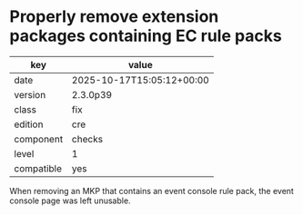 [//]: # (werk v2)
# Properly remove extension packages containing EC rule packs

key        | value
---------- | ---
date       | 2025-10-17T15:05:12+00:00
version    | 2.3.0p39
class      | fix
edition    | cre
component  | checks
level      | 1
compatible | yes

When removing an MKP that contains an event console rule pack,
the event console page was left unusable.
